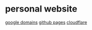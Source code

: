 # personal website
[google domains](https://domains.google.com) 
[github pages](https://pages.github.com/)
[cloudflare](https://www.cloudflare.com/)